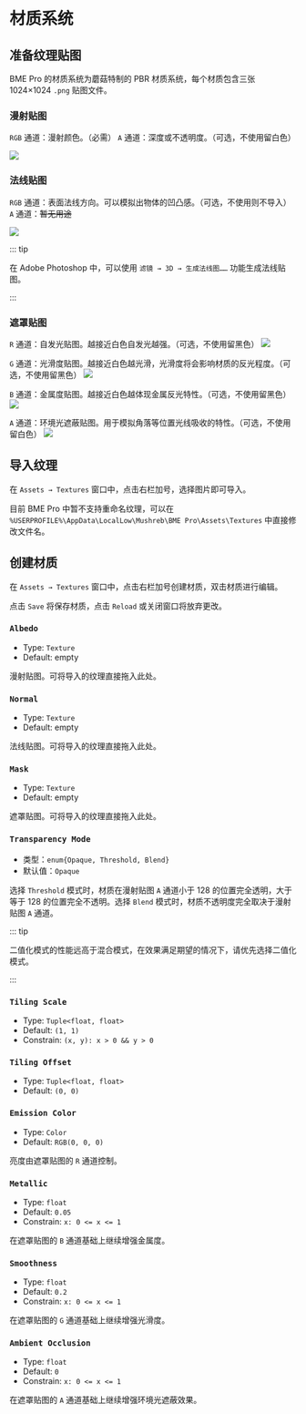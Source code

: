 # 材质系统

## 准备纹理贴图

BME Pro 的材质系统为蘑菇特制的 PBR 材质系统，每个材质包含三张 1024×1024 `.png` 贴图文件。

### 漫射贴图

`RGB` 通道：漫射颜色。（必需）
`A` 通道：深度或不透明度。（可选，不使用留白色）

![](/images/texture-albedo.jpg)

### 法线贴图

`RGB` 通道：表面法线方向。可以模拟出物体的凹凸感。（可选，不使用则不导入）
`A` 通道：~~暂无用途~~

![](/images/texture-normal.jpg)

::: tip

在 Adobe Photoshop 中，可以使用 `滤镜 → 3D → 生成法线图……` 功能生成法线贴图。

:::

### 遮罩贴图

`R` 通道：自发光贴图。越接近白色自发光越强。（可选，不使用留黑色）
![](/images/texture-mask-r.jpg)

`G` 通道：光滑度贴图。越接近白色越光滑，光滑度将会影响材质的反光程度。（可选，不使用留黑色）
![](/images/texture-mask-g.jpg)

`B` 通道：金属度贴图。越接近白色越体现金属反光特性。（可选，不使用留黑色）
![](/images/texture-mask-b.jpg)

`A` 通道：环境光遮蔽贴图。用于模拟角落等位置光线吸收的特性。（可选，不使用留白色）
![](/images/texture-mask-a.jpg)

## 导入纹理

在 `Assets → Textures` 窗口中，点击右栏加号，选择图片即可导入。

目前 BME Pro 中暂不支持重命名纹理，可以在 `%USERPROFILE%\AppData\LocalLow\Mushreb\BME Pro\Assets\Textures` 中直接修改文件名。

## 创建材质

在 `Assets → Textures` 窗口中，点击右栏加号创建材质，双击材质进行编辑。

点击 `Save` 将保存材质，点击 `Reload` 或关闭窗口将放弃更改。

### `Albedo`

- Type: `Texture`
- Default: empty

漫射贴图。可将导入的纹理直接拖入此处。

### `Normal`

- Type: `Texture`
- Default: empty

法线贴图。可将导入的纹理直接拖入此处。

### `Mask`

- Type: `Texture`
- Default: empty

遮罩贴图。可将导入的纹理直接拖入此处。

### `Transparency Mode`

- 类型：`enum{Opaque, Threshold, Blend}`
- 默认值：`Opaque`

选择 `Threshold` 模式时，材质在漫射贴图 `A` 通道小于 128 的位置完全透明，大于等于 128 的位置完全不透明。选择 `Blend` 模式时，材质不透明度完全取决于漫射贴图 `A` 通道。

::: tip

二值化模式的性能远高于混合模式，在效果满足期望的情况下，请优先选择二值化模式。

:::

### `Tiling Scale`

- Type: `Tuple<float, float>`
- Default: `(1, 1)`
- Constrain: `(x, y): x > 0 && y > 0`

### `Tiling Offset`

- Type: `Tuple<float, float>`
- Default: `(0, 0)`

### `Emission Color`

- Type: `Color`
- Default: `RGB(0, 0, 0)`

亮度由遮罩贴图的 `R` 通道控制。

### `Metallic`

- Type: `float`
- Default: `0.05`
- Constrain: `x: 0 <= x <= 1`

在遮罩贴图的 `B` 通道基础上继续增强金属度。

### `Smoothness`

- Type: `float`
- Default: `0.2`
- Constrain: `x: 0 <= x <= 1`

在遮罩贴图的 `G` 通道基础上继续增强光滑度。

### `Ambient Occlusion`

- Type: `float`
- Default: `0`
- Constrain: `x: 0 <= x <= 1`

在遮罩贴图的 `A` 通道基础上继续增强环境光遮蔽效果。
